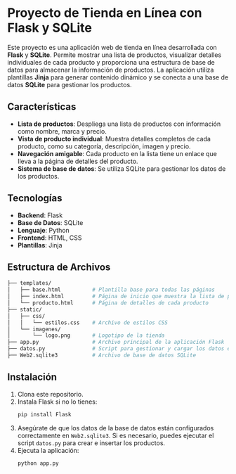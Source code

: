 # Proyecto de Tienda en Línea con Flask y SQLite

Este proyecto es una aplicación web de tienda en línea desarrollada con **Flask** y **SQLite**. Permite mostrar una lista de productos, visualizar detalles individuales de cada producto y proporciona una estructura de base de datos para almacenar la información de productos. La aplicación utiliza plantillas **Jinja** para generar contenido dinámico y se conecta a una base de datos **SQLite** para gestionar los productos.

## Características

- **Lista de productos**: Despliega una lista de productos con información como nombre, marca y precio.
- **Vista de producto individual**: Muestra detalles completos de cada producto, como su categoría, descripción, imagen y precio.
- **Navegación amigable**: Cada producto en la lista tiene un enlace que lleva a la página de detalles del producto.
- **Sistema de base de datos**: Se utiliza SQLite para gestionar los datos de los productos.

## Tecnologías

- **Backend**: Flask
- **Base de Datos**: SQLite
- **Lenguaje**: Python
- **Frontend**: HTML, CSS
- **Plantillas**: Jinja

## Estructura de Archivos

```bash
├── templates/
│   ├── base.html          # Plantilla base para todas las páginas
│   ├── index.html         # Página de inicio que muestra la lista de productos
│   └── producto.html      # Página de detalles de cada producto
├── static/
│   ├── css/
│   │   └── estilos.css    # Archivo de estilos CSS
│   └── imagenes/
│       └── logo.png       # Logotipo de la tienda
├── app.py                 # Archivo principal de la aplicación Flask
├── datos.py               # Script para gestionar y cargar los datos en SQLite
├── Web2.sqlite3           # Archivo de base de datos SQLite
```

## Instalación

1. Clona este repositorio.
2. Instala Flask si no lo tienes:
   ```bash
   pip install Flask
   ```
3. Asegúrate de que los datos de la base de datos están configurados correctamente en `Web2.sqlite3`. Si es necesario, puedes ejecutar el script `datos.py` para crear e insertar los productos.
4. Ejecuta la aplicación:
   ```bash
   python app.py
   ```

